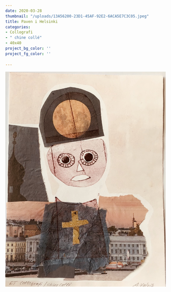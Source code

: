 ```yaml
---
date: 2020-03-28
thumbnail: "/uploads/13A56200-23D1-45AF-92E2-6ACA5E7C3C05.jpeg"
title: Paven i Helsinki
categories:
- Collografi
- " chine collé"
- 40x40
project_bg_color: ''
project_fg_color: ''

---
```

![](/uploads/13A56200-23D1-45AF-92E2-6ACA5E7C3C05.jpeg)